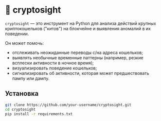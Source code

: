 # 🧠 cryptosight

`cryptosight` — это инструмент на Python для анализа действий крупных криптокошельков ("китов") на блокчейне и выявления аномалий в их поведении. 

Он может помочь:
- отслеживать неожиданные переводы с/на адреса кошельков;
- выявлять необычные временные паттерны (например, резкие всплески активности в ночное время);
- визуализировать поведение кошельков;
- сигнализировать об активности, которая может предшествовать пампу или дампу.

## Установка

```bash
git clone https://github.com/your-username/cryptosight.git
cd cryptosight
pip install -r requirements.txt
